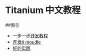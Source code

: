 Titanium 中文教程
=============

##索引
- 一步一步[开发教程](https://github.com/mdsb100/titanium-good-practices/blob/master/tutorial/EP1-%E5%BF%AB%E9%80%9FHelloWord.md)
- [开发ti moudle](https://github.com/mdsb100/titanium-good-practices/tree/master/ShareSDKModuleDemo)
- [好的实践](https://github.com/mdsb100/titanium-good-practices/blob/master/%E5%A5%BD%E7%9A%84%E5%AE%9E%E8%B7%B5.md)